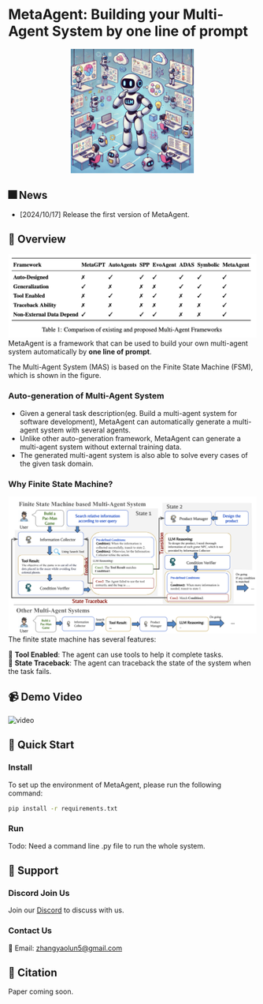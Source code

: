 # MetaAgent: Building your Multi-Agent System by one line of prompt

<p align="center">
  <img src="face.png" alt="image" width="250"/>
</p>

## 🎆 News
- [2024/10/17] Release the first version of MetaAgent.

## 👀 Overview  
![image](compare.png)
MetaAgent is a framework that can be used to build your own multi-agent system  automatically by **one line of prompt**.  

The Multi-Agent System (MAS) is based on the Finite State Machine (FSM), which is shown in the figure.  

### Auto-generation of Multi-Agent System  
- Given a general task description(eg. Build a multi-agent system for software development), MetaAgent can automatically generate a multi-agent system with several agents.  
- Unlike other auto-generation framework, MetaAgent can generate a multi-agent system without external training data.  
- The generated multi-agent system is also able to solve every cases of the given task domain.   


### Why Finite State Machine?
![image](FSM.png)
The finite state machine has several features:   

🔧 **Tool Enabled**: The agent can use tools to help it complete tasks.  
🔄 **State Traceback**: The agent can traceback the state of the system when the task fails.   



## 📹 Demo Video  

![video](https://github.com/user-attachments/assets/816efd29-ed93-4a4d-a6d4-d27e1282a622)

## 🚀 Quick Start    
### Install
To set up the environment of MetaAgent, please run the following command:
```bash
pip install -r requirements.txt
```

### Run
Todo: Need a command line .py file to run the whole system.

## 🤝 Support  
### Discord Join Us  
Join our [Discord](https://discord.gg/94a6x2f7) to discuss with us.  
### Contact Us  
📮 Email: zhangyaolun5@gmail.com  
## 📄 Citation  
Paper coming soon.
